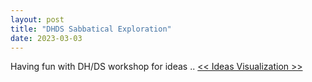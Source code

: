```yaml
---
layout: post
title: "DHDS Sabbatical Exploration"
date: 2023-03-03
---
```


Having fun with DH/DS workshop for ideas ..
[ << Ideas Visualization >> ](https://github.com/everestso/everestso.github.io/blob/master/img/Proposal03032023sm.jpg)

